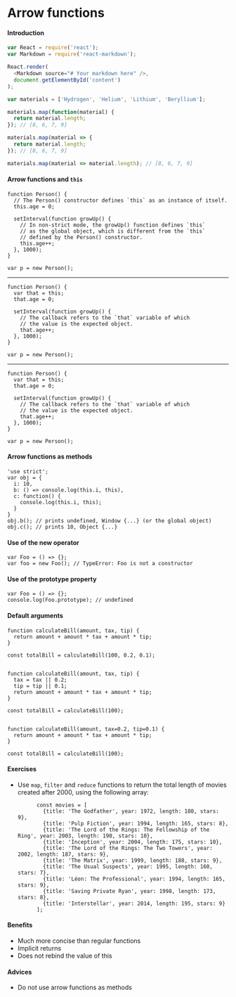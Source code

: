 # Arrow functions

#### Introduction

```js
var React = require('react');
var Markdown = require('react-markdown');

React.render(
  <Markdown source="# Your markdown here" />,
  document.getElementById('content')
);
```

```js
var materials = ['Hydrogen', 'Helium', 'Lithium', 'Beryllium'];

materials.map(function(material) {
  return material.length;
}); // [8, 6, 7, 9]

materials.map(material => {
  return material.length;
}); // [8, 6, 7, 9]

materials.map(material => material.length); // [8, 6, 7, 9]
```

#### Arrow functions and `this`

    function Person() {
      // The Person() constructor defines `this` as an instance of itself.
      this.age = 0;

      setInterval(function growUp() {
        // In non-strict mode, the growUp() function defines `this`
        // as the global object, which is different from the `this`
        // defined by the Person() constructor.
        this.age++;
      }, 1000);
    }

    var p = new Person();

---

    function Person() {
      var that = this;
      that.age = 0;

      setInterval(function growUp() {
        // The callback refers to the `that` variable of which
        // the value is the expected object.
        that.age++;
      }, 1000);
    }

    var p = new Person();

---

    function Person() {
      var that = this;
      that.age = 0;

      setInterval(function growUp() {
        // The callback refers to the `that` variable of which
        // the value is the expected object.
        that.age++;
      }, 1000);
    }

    var p = new Person();

#### Arrow functions as methods

    'use strict';
    var obj = {
      i: 10,
      b: () => console.log(this.i, this),
      c: function() {
        console.log(this.i, this);
      }
    }
    obj.b(); // prints undefined, Window {...} (or the global object)
    obj.c(); // prints 10, Object {...}

#### Use of the new operator

    var Foo = () => {};
    var foo = new Foo(); // TypeError: Foo is not a constructor

#### Use of the prototype property

    var Foo = () => {};
    console.log(Foo.prototype); // undefined

#### Default arguments

    function calculateBill(amount, tax, tip) {
      return amount + amount * tax + amount * tip;
    }

    const totalBill = calculateBill(100, 0.2, 0.1);


    function calculateBill(amount, tax, tip) {
      tax = tax || 0.2;
      tip = tip || 0.1;
      return amount + amount * tax + amount * tip;
    }

    const totalBill = calculateBill(100);


    function calculateBill(amount, tax=0.2, tip=0.1) {
      return amount + amount * tax + amount * tip;
    }

    const totalBill = calculateBill(100);

#### Exercises

* Use `map`, `filter` and `reduce` functions to return the total length of movies created after 2000, using the following array:

      	    const movies = [
      	      {title: 'The Godfather', year: 1972, length: 180, stars: 9},
      	      {title: 'Pulp Fiction', year: 1994, length: 165, stars: 8},
      	      {title: 'The Lord of the Rings: The Fellowship of the Ring', year: 2003, length: 190, stars: 10},
      	      {title: 'Inception', year: 2004, length: 175, stars: 10},
      	      {title: 'The Lord of the Rings: The Two Towers', year: 2002, length: 187, stars: 9},
      	      {title: 'The Matrix', year: 1999, length: 188, stars: 9},
      	      {title: 'The Usual Suspects', year: 1995, length: 160, stars: 7},
      	      {title: 'Léon: The Professional', year: 1994, length: 165, stars: 9},
      	      {title: 'Saving Private Ryan', year: 1998, length: 173, stars: 8},
      	      {title: 'Interstellar', year: 2014, length: 195, stars: 9}
      	    ];

#### Benefits

* Much more concise than regular functions
* Implicit returns
* Does not rebind the value of this

#### Advices

* Do not use arrow functions as methods
